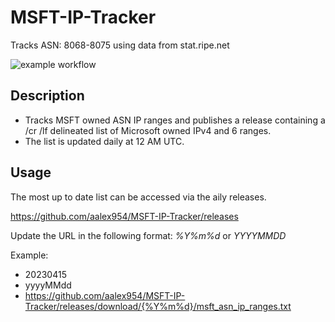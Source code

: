 # MSFT-IP-Tracker
Tracks ASN: 8068-8075 using data from stat.ripe.net

![example workflow](https://github.com/aalex954/MSFT-IP-Tracker/actions/workflows/build_and_release.yml/badge.svg)

## Description

- Tracks MSFT owned ASN IP ranges and publishes a release containing a /cr /lf delineated list of Microsoft owned IPv4 and 6 ranges.
- The list is updated daily at 12 AM UTC.

## Usage

The most up to date list can be accessed via the aily releases.

https://github.com/aalex954/MSFT-IP-Tracker/releases

Update the URL in the following format: _%Y%m%d_ or _YYYYMMDD_

Example: 

- 20230415 
- yyyyMMdd
- https://github.com/aalex954/MSFT-IP-Tracker/releases/download/{%Y%m%d}/msft_asn_ip_ranges.txt


